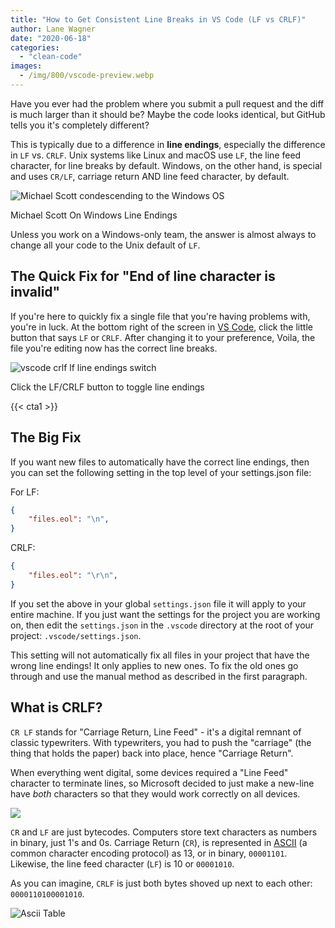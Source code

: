 ```yaml
---
title: "How to Get Consistent Line Breaks in VS Code (LF vs CRLF)"
author: Lane Wagner
date: "2020-06-18"
categories: 
  - "clean-code"
images:
  - /img/800/vscode-preview.webp
---
```


Have you ever had the problem where you submit a pull request and the diff is much larger than it should be? Maybe the code looks identical, but GitHub tells you it's completely different?

This is typically due to a difference in **line endings**, especially the difference in `LF` vs. `CRLF`. Unix systems like Linux and macOS use `LF`, the line feed character, for line breaks by default. Windows, on the other hand, is special and uses `CR/LF`, carriage return AND line feed character, by default.

![Michael Scott condescending to the Windows OS](/img/800/12bb747ebc3c94d638257f18ab25d307-300x244.jpg)

Michael Scott On Windows Line Endings

Unless you work on a Windows-only team, the answer is almost always to change all your code to the Unix default of `LF`.

## The Quick Fix for "End of line character is invalid"

If you're here to quickly fix a single file that you're having problems with, you're in luck. At the bottom right of the screen in [VS Code](https://code.visualstudio.com/), click the little button that says `LF` or `CRLF`. After changing it to your preference, Voila, the file you're editing now has the correct line breaks.

![vscode crlf lf line endings switch](/img/800/vscode-crlf-lf-line-endings-switch.jpg)

Click the LF/CRLF button to toggle line endings

{{< cta1 >}}

## The Big Fix

If you want new files to automatically have the correct line endings, then you can set the following setting in the top level of your settings.json file:

For LF:

```json
{
    "files.eol": "\n",
}
```

CRLF:

```json
{
    "files.eol": "\r\n",
}
```

If you set the above in your global `settings.json` file it will apply to your entire machine. If you just want the settings for the project you are working on, then edit the `settings.json` in the `.vscode` directory at the root of your project: `.vscode/settings.json`.

This setting will not automatically fix all files in your project that have the wrong line endings! It only applies to new ones. To fix the old ones go through and use the manual method as described in the first paragraph.

## What is CRLF?

`CR LF` stands for "Carriage Return, Line Feed" - it's a digital remnant of classic typewriters. With typewriters, you had to push the "carriage" (the thing that holds the paper) back into place, hence "Carriage Return".

When everything went digital, some devices required a "Line Feed" character to terminate lines, so Microsoft decided to just make a new-line have _both_ characters so that they would work correctly on all devices.

![](/img/800/typewriter-form-unsplash-with-carriage-300x200.jpeg)

`CR` and `LF` are just bytecodes. Computers store text characters as numbers in binary, just 1's and 0s. Carriage Return (`CR`), is represented in [ASCII](https://en.wikipedia.org/wiki/ASCII) (a common character encoding protocol) as 13, or in binary, `00001101`. Likewise, the line feed character (`LF`) is 10 or `00001010`.

As you can imagine, `CRLF` is just both bytes shoved up next to each other: `0000110100001010`.

![Ascii Table](/img/800/asciifull.gif)
